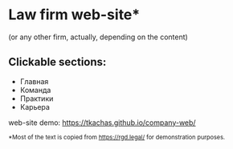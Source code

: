 # Law firm web-site*
(or any other firm, actually, depending on the content)

## Clickable sections:
- Главная
- Команда
- Практики
- Карьера

web-site demo: https://tkachas.github.io/company-web/


<sub>*Most of the text is copied from https://rgd.legal/ for demonstration purposes.</sub>
